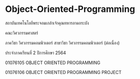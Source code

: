 # Object-Oriented-Programming
สถาบันเทคโนโลยีพระจอมเกล้าเจ้าคุณทหารลาดกระบัง

คณะวิศวกรรมศาสตร์

ภาควิชา วิศวกรรมคอมพิวเตอร์ สาขาวิชา วิศวกรรมคอมพิวเตอร์ (ต่อเนื่อง)

ประจำภาคเรียนที่ 2 ปีการศึกษา 2564

01076105 OBJECT ORIENTED PROGRAMMING

01076106 OBJECT ORIENTED PROGRAMMING PROJECT
